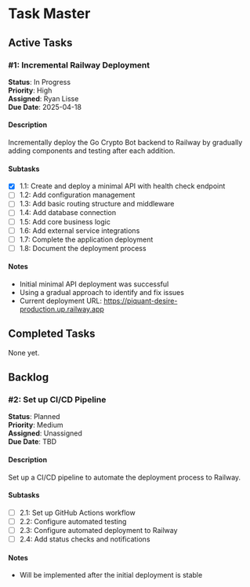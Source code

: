 # Task Master

## Active Tasks

### #1: Incremental Railway Deployment

**Status**: In Progress  
**Priority**: High  
**Assigned**: Ryan Lisse  
**Due Date**: 2025-04-18

#### Description
Incrementally deploy the Go Crypto Bot backend to Railway by gradually adding components and testing after each addition.

#### Subtasks
- [x] 1.1: Create and deploy a minimal API with health check endpoint
- [ ] 1.2: Add configuration management
- [ ] 1.3: Add basic routing structure and middleware
- [ ] 1.4: Add database connection
- [ ] 1.5: Add core business logic
- [ ] 1.6: Add external service integrations
- [ ] 1.7: Complete the application deployment
- [ ] 1.8: Document the deployment process

#### Notes
- Initial minimal API deployment was successful
- Using a gradual approach to identify and fix issues
- Current deployment URL: https://piquant-desire-production.up.railway.app

## Completed Tasks

None yet.

## Backlog

### #2: Set up CI/CD Pipeline

**Status**: Planned  
**Priority**: Medium  
**Assigned**: Unassigned  
**Due Date**: TBD

#### Description
Set up a CI/CD pipeline to automate the deployment process to Railway.

#### Subtasks
- [ ] 2.1: Set up GitHub Actions workflow
- [ ] 2.2: Configure automated testing
- [ ] 2.3: Configure automated deployment to Railway
- [ ] 2.4: Add status checks and notifications

#### Notes
- Will be implemented after the initial deployment is stable
